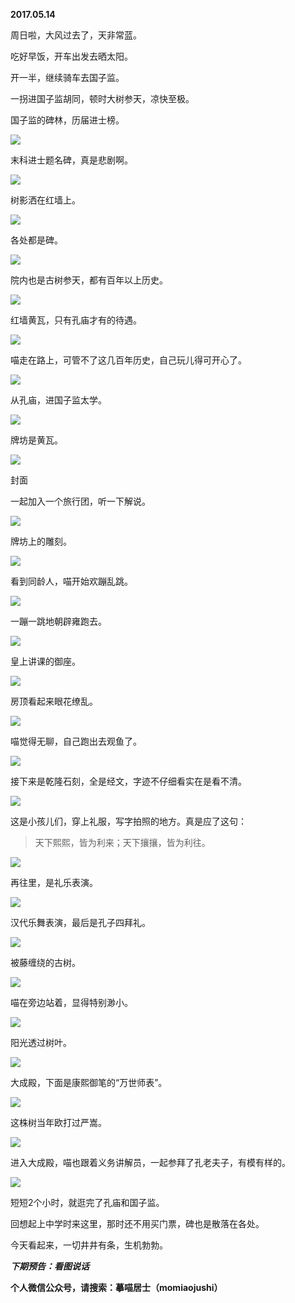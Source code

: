 
          
            
**2017.05.14**

周日啦，大风过去了，天非常蓝。

吃好早饭，开车出发去晒太阳。

开一半，继续骑车去国子监。

一拐进国子监胡同，顿时大树参天，凉快至极。

国子监的碑林，历届进士榜。




![](img/51001-6e7b4ca8a9fc5c20.jpg)




末科进士题名碑，真是悲剧啊。




![](img/51001-5600b2d374f4989f.jpg)




树影洒在红墙上。




![](img/51001-3f8ce95475e4eef3.jpg)




各处都是碑。




![](img/51001-002351ef25c13c9e.jpg)




院内也是古树参天，都有百年以上历史。




![](img/51001-5ed74cf93819be5a.jpg)




红墙黄瓦，只有孔庙才有的待遇。




![](img/51001-d1a663e12ce2ce91.jpg)




喵走在路上，可管不了这几百年历史，自己玩儿得可开心了。




![](img/51001-0c096f7435619ea9.jpg)




从孔庙，进国子监太学。




![](img/51001-875dbcf9ae40ee66.jpg)




牌坊是黄瓦。




![](img/51001-ec20d66b85286446.jpg)

封面


一起加入一个旅行团，听一下解说。




![](img/51001-c9aa2ebccde0c453.jpg)




牌坊上的雕刻。




![](img/51001-4b2ac6b97a838ddf.jpg)




看到同龄人，喵开始欢蹦乱跳。




![](img/51001-2b0848b22ac900c9.jpg)




一蹦一跳地朝辟雍跑去。




![](img/51001-2caabff3683a565f.jpg)




皇上讲课的御座。




![](img/51001-432f3c982ffa5d70.jpg)




房顶看起来眼花缭乱。




![](img/51001-e3fc9591e1e29fa2.jpg)




喵觉得无聊，自己跑出去观鱼了。




![](img/51001-92fd1880e0e35df6.jpg)




接下来是乾隆石刻，全是经文，字迹不仔细看实在是看不清。




![](img/51001-20106e69f6bdc1fc.jpg)




这是小孩儿们，穿上礼服，写字拍照的地方。真是应了这句：
>天下熙熙，皆为利来；天下攘攘，皆为利往。





![](img/51001-8015e3787fd5df82.jpg)




再往里，是礼乐表演。




![](img/51001-216b6ad517d41947.jpg)




汉代乐舞表演，最后是孔子四拜礼。




![](img/51001-18abaa3b3243333b.jpg)




被藤缠绕的古树。




![](img/51001-7ddee98697f98488.jpg)




喵在旁边站着，显得特别渺小。




![](img/51001-ac25413bd6633d1e.jpg)




阳光透过树叶。




![](img/51001-92cf571bde39e177.jpg)




大成殿，下面是康熙御笔的“万世师表”。




![](img/51001-70b83be5b4b6adcc.jpg)




这株树当年欧打过严嵩。




![](img/51001-f1a64fb701ffe156.jpg)




进入大成殿，喵也跟着义务讲解员，一起参拜了孔老夫子，有模有样的。




![](img/51001-216a60f12d7cd716.jpg)




短短2个小时，就逛完了孔庙和国子监。

回想起上中学时来这里，那时还不用买门票，碑也是散落在各处。

今天看起来，一切井井有条，生机勃勃。


***下期预告：看图说话***


**个人微信公众号，请搜索：摹喵居士（momiaojushi）**

          
        